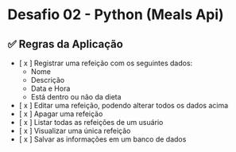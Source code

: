 # Desafio 02 - Python (Meals Api)

## ✅ Regras da Aplicação  

- [ x ] Registrar uma refeição com os seguintes dados:  
  - Nome  
  - Descrição  
  - Data e Hora  
  - Está dentro ou não da dieta  
- [ x ] Editar uma refeição, podendo alterar todos os dados acima  
- [ x ] Apagar uma refeição  
- [ x ] Listar todas as refeições de um usuário  
- [ x ] Visualizar uma única refeição  
- [ x ] Salvar as informações em um banco de dados

